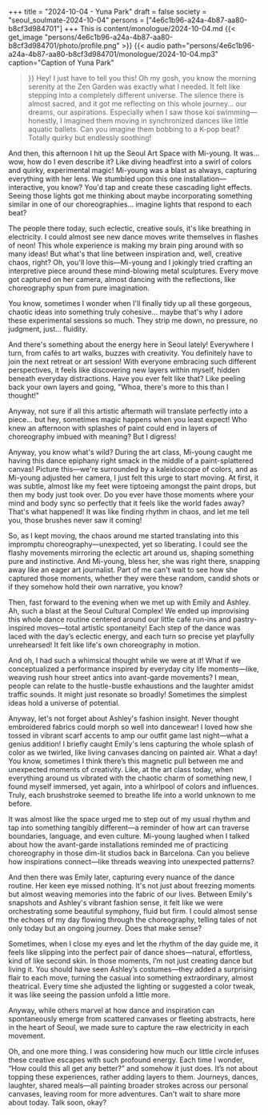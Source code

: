 +++
title = "2024-10-04 - Yuna Park"
draft = false
society = "seoul_soulmate-2024-10-04"
persons = ["4e6c1b96-a24a-4b87-aa80-b8cf3d984701"]
+++
This is content/monologue/2024-10-04.md
{{< get_image "persons/4e6c1b96-a24a-4b87-aa80-b8cf3d984701/photo/profile.png" >}}
{{< audio
    path="persons/4e6c1b96-a24a-4b87-aa80-b8cf3d984701/monologue/2024-10-04.mp3" 
    caption="Caption of Yuna Park"
>}}
Hey! I just have to tell you this!
Oh my gosh, you know the morning serenity at the Zen Garden was exactly what I needed. It felt like stepping into a completely different universe. The silence there is almost sacred, and it got me reflecting on this whole journey... our dreams, our aspirations. Especially when I saw those koi swimming—honestly, I imagined them moving in synchronized dances like little aquatic ballets. Can you imagine them bobbing to a K-pop beat? Totally quirky but endlessly soothing! 

And then, this afternoon I hit up the Seoul Art Space with Mi-young. It was... wow, how do I even describe it? Like diving headfirst into a swirl of colors and quirky, experimental magic! Mi-young was a blast as always, capturing everything with her lens. We stumbled upon this one installation—interactive, you know? You'd tap and create these cascading light effects. Seeing those lights got me thinking about maybe incorporating something similar in one of our choreographies... imagine lights that respond to each beat? 

The people there today, such eclectic, creative souls, it's like breathing in electricity. I could almost see new dance moves write themselves in flashes of neon! This whole experience is making my brain ping around with so many ideas! But what's that line between inspiration and, well, creative chaos, right? Oh, you'll love this—Mi-young and I jokingly tried crafting an interpretive piece around these mind-blowing metal sculptures. Every move got captured on her camera, almost dancing with the reflections, like choreography spun from pure imagination. 

You know, sometimes I wonder when I'll finally tidy up all these gorgeous, chaotic ideas into something truly cohesive... maybe that's why I adore these experimental sessions so much. They strip me down, no pressure, no judgment, just... fluidity. 

And there's something about the energy here in Seoul lately! Everywhere I turn, from cafés to art walks, buzzes with creativity. You definitely have to join the next retreat or art session! With everyone embracing such different perspectives, it feels like discovering new layers within myself, hidden beneath everyday distractions. Have you ever felt like that? Like peeling back your own layers and going, "Whoa, there's more to this than I thought!"

Anyway, not sure if all this artistic aftermath will translate perfectly into a piece... but hey, sometimes magic happens when you least expect! Who knew an afternoon with splashes of paint could end in layers of choreography imbued with meaning? But I digress!

Anyway, you know what's wild? During the art class, Mi-young caught me having this dance epiphany right smack in the middle of a paint-splattered canvas! Picture this—we're surrounded by a kaleidoscope of colors, and as Mi-young adjusted her camera, I just felt this urge to start moving. At first, it was subtle, almost like my feet were tiptoeing amongst the paint drops, but then my body just took over. Do you ever have those moments where your mind and body sync so perfectly that it feels like the world fades away? That's what happened! It was like finding rhythm in chaos, and let me tell you, those brushes never saw it coming! 

So, as I kept moving, the chaos around me started translating into this impromptu choreography—unexpected, yet so liberating. I could see the flashy movements mirroring the eclectic art around us, shaping something pure and instinctive. And Mi-young, bless her, she was right there, snapping away like an eager art journalist. Part of me can't wait to see how she captured those moments, whether they were these random, candid shots or if they somehow hold their own narrative, you know?

Then, fast forward to the evening when we met up with Emily and Ashley. Ah, such a blast at the Seoul Cultural Complex! We ended up improvising this whole dance routine centered around our little café run-ins and pastry-inspired moves—total artistic spontaneity! Each step of the dance was laced with the day’s eclectic energy, and each turn so precise yet playfully unrehearsed! It felt like life's own choreography in motion.

And oh, I had such a whimsical thought while we were at it! What if we conceptualized a performance inspired by everyday city life moments—like, weaving rush hour street antics into avant-garde movements? I mean, people can relate to the hustle-bustle exhaustions and the laughter amidst traffic sounds. It might just resonate so broadly! Sometimes the simplest ideas hold a universe of potential.

Anyway, let's not forget about Ashley's fashion insight. Never thought embroidered fabrics could morph so well into dancewear! I loved how she tossed in vibrant scarf accents to amp our outfit game last night—what a genius addition! I briefly caught Emily's lens capturing the whole splash of color as we twirled, like living canvases dancing on painted air. What a day!
You know, sometimes I think there’s this magnetic pull between me and unexpected moments of creativity. Like, at the art class today, when everything around us vibrated with the chaotic charm of something new, I found myself immersed, yet again, into a whirlpool of colors and influences. Truly, each brushstroke seemed to breathe life into a world unknown to me before.

It was almost like the space urged me to step out of my usual rhythm and tap into something tangibly different—a reminder of how art can traverse boundaries, language, and even culture. Mi-young laughed when I talked about how the avant-garde installations reminded me of practicing choreography in those dim-lit studios back in Barcelona. Can you believe how inspirations connect—like threads weaving into unexpected patterns?

And then there was Emily later, capturing every nuance of the dance routine. Her keen eye missed nothing. It's not just about freezing moments but almost weaving memories into the fabric of our lives. Between Emily's snapshots and Ashley's vibrant fashion sense, it felt like we were orchestrating some beautiful symphony, fluid but firm. I could almost sense the echoes of my day flowing through the choreography, telling tales of not only today but an ongoing journey. Does that make sense?

Sometimes, when I close my eyes and let the rhythm of the day guide me, it feels like slipping into the perfect pair of dance shoes—natural, effortless, kind of like second skin. In those moments, I’m not just creating dance but living it. You should have seen Ashley’s costumes—they added a surprising flair to each move, turning the casual into something extraordinary, almost theatrical. Every time she adjusted the lighting or suggested a color tweak, it was like seeing the passion unfold a little more.

Anyway, while others marvel at how dance and inspiration can spontaneously emerge from scattered canvases or fleeting abstracts, here in the heart of Seoul, we made sure to capture the raw electricity in each movement.

Oh, and one more thing. I was considering how much our little circle infuses these creative escapes with such profound energy. Each time I wonder, “How could this all get any better?” and somehow it just does. It’s not about topping these experiences, rather adding layers to them. Journeys, dances, laughter, shared meals—all painting broader strokes across our personal canvases, leaving room for more adventures.
Can't wait to share more about today. Talk soon, okay?
